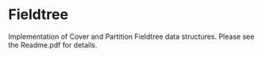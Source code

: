 # Fieldtree
Implementation of Cover and Partition Fieldtree data structures.
Please see the Readme.pdf for details.
